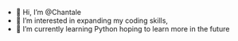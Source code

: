 - 👋 Hi, I’m @Chantale
- 👀 I’m interested in expanding my coding skills, 
- 🌱 I’m currently learning Python hoping to learn more in the future


<!---
Chanti-E/Chanti-E is a ✨ special ✨ repository because its `README.md` (this file) appears on your GitHub profile.
You can click the Preview link to take a look at your changes.
- 💞️ I’m looking to collaborate on
- 📫 How to reach me ..
--->
